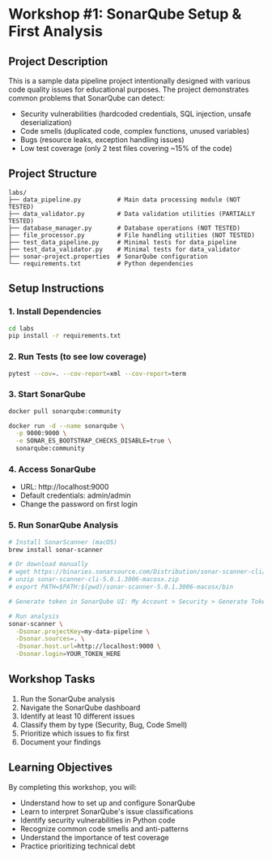 # Workshop #1: SonarQube Setup & First Analysis

## Project Description

This is a sample data pipeline project intentionally designed with various code quality issues for educational purposes. The project demonstrates common problems that SonarQube can detect:

- Security vulnerabilities (hardcoded credentials, SQL injection, unsafe deserialization)
- Code smells (duplicated code, complex functions, unused variables)
- Bugs (resource leaks, exception handling issues)
- Low test coverage (only 2 test files covering ~15% of the code)

## Project Structure

```
labs/
├── data_pipeline.py          # Main data processing module (NOT TESTED)
├── data_validator.py         # Data validation utilities (PARTIALLY TESTED)
├── database_manager.py       # Database operations (NOT TESTED)
├── file_processor.py         # File handling utilities (NOT TESTED)
├── test_data_pipeline.py     # Minimal tests for data_pipeline
├── test_data_validator.py    # Minimal tests for data_validator
├── sonar-project.properties  # SonarQube configuration
└── requirements.txt          # Python dependencies
```

## Setup Instructions

### 1. Install Dependencies

```bash
cd labs
pip install -r requirements.txt
```

### 2. Run Tests (to see low coverage)

```bash
pytest --cov=. --cov-report=xml --cov-report=term
```

### 3. Start SonarQube

```bash
docker pull sonarqube:community

docker run -d --name sonarqube \
  -p 9000:9000 \
  -e SONAR_ES_BOOTSTRAP_CHECKS_DISABLE=true \
  sonarqube:community
```

### 4. Access SonarQube

- URL: http://localhost:9000
- Default credentials: admin/admin
- Change the password on first login

### 5. Run SonarQube Analysis

```bash
# Install SonarScanner (macOS)
brew install sonar-scanner

# Or download manually
# wget https://binaries.sonarsource.com/Distribution/sonar-scanner-cli/sonar-scanner-cli-5.0.1.3006-macosx.zip
# unzip sonar-scanner-cli-5.0.1.3006-macosx.zip
# export PATH=$PATH:$(pwd)/sonar-scanner-5.0.1.3006-macosx/bin

# Generate token in SonarQube UI: My Account > Security > Generate Token

# Run analysis
sonar-scanner \
  -Dsonar.projectKey=my-data-pipeline \
  -Dsonar.sources=. \
  -Dsonar.host.url=http://localhost:9000 \
  -Dsonar.login=YOUR_TOKEN_HERE
```

## Workshop Tasks

1. Run the SonarQube analysis
2. Navigate the SonarQube dashboard
3. Identify at least 10 different issues
4. Classify them by type (Security, Bug, Code Smell)
5. Prioritize which issues to fix first
6. Document your findings

## Learning Objectives

By completing this workshop, you will:
- Understand how to set up and configure SonarQube
- Learn to interpret SonarQube's issue classifications
- Identify security vulnerabilities in Python code
- Recognize common code smells and anti-patterns
- Understand the importance of test coverage
- Practice prioritizing technical debt
